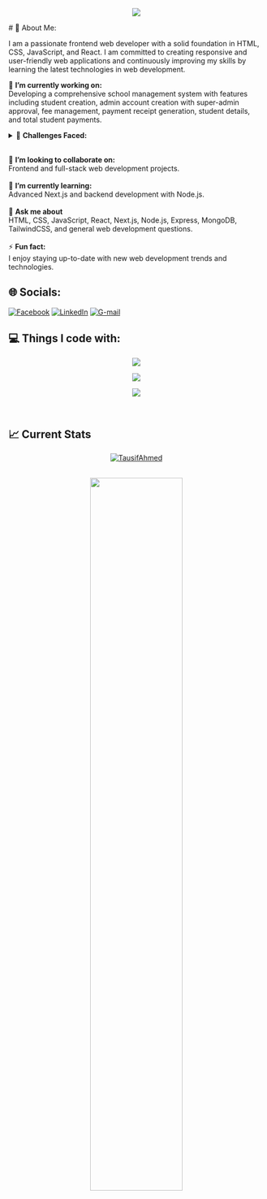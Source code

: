 <!-- [![Typing SVG](https://readme-typing-svg.herokuapp.com?color=FF3670&size=35&center=true&vCenter=true&width=1000&lines=Welcome+to+my+GitHub+profile!;My+name+is+Tausif+Agnihotri;I'm+a+Freelancer+Software+Engineer)](https://git.io/typing-svg) -->


<p align="center">
  <a href="https://github.com/fairyland0926"><img src="https://readme-typing-svg.herokuapp.com/?lines=My%20Name%20is%20Tausif%20Ahmed;Frontend-eveloper;Always%20learning%20new%20tech&font=Pacifico&center=true&width=650&height=120&color=58a6ff&vCenter=true&size=45%22"></a>
</p>
# 💫 About Me:

I am a passionate frontend web developer with a solid foundation in HTML, CSS, JavaScript, and React. I am committed to creating responsive and user-friendly web applications and continuously improving my skills by learning the latest technologies in web development.

🔭 **I’m currently working on:**  <br>
Developing a comprehensive school management system with features including student creation, admin account creation with super-admin approval, fee management, payment receipt generation, student details, and total student payments.
<br> <details>
<summary>👯 <b> Challenges Faced: </b> </summary>
<ul>
  <li>Managing due fees for each student.</li>
  <li>Performing CRUD operations.</li>
  <li>Implementing the MERN stack.</li>
  <li>Managing database with MongoDB and Mongoose.</li>
  <li>Creating custom authentication with bcrypt and JWT.</li>
  <li>Securing routes with auth middleware.</li>
  <li>Learning Next.js for server-side rendering and data fetching.</li>
  <li>Generating and implementing chart data using Shadcn and Rechart.js.</li>
</ul>
</details>

<br>👯 
**I’m looking to collaborate on:**  <br>
Frontend and full-stack web development projects.
<br><br>🌱 **I’m currently learning:**  <br>
Advanced Next.js and backend development with Node.js.<br><br>💬 **Ask me about**  <br>
HTML, CSS, JavaScript, React, Next.js, Node.js, Express, MongoDB, TailwindCSS, and general web development questions.<br><br>⚡ **Fun fact:**  <br>
I enjoy staying up-to-date with new web development trends and technologies.



## 🌐 Socials:
[![Facebook](https://img.shields.io/badge/Facebook-%231DA1F2.svg?logo=Twitter&logoColor=white)](https://facebook.com/chat.tausif) [![LinkedIn](https://img.shields.io/badge/LinkedIn-%230077B5.svg?logo=linkedin&logoColor=white)](https://www.linkedin.com/in/tausif-web/) [![G-mail](https://img.shields.io/badge/Gmail-494949?style=flat&logo=Gmail)](mailto:tausif.ritu1@gmail.com) 

## 💻 Things I code with:
<p align="center">
  <a href="https://skillicons.dev">
    <img src="https://skillicons.dev/icons?i=html,css,javascript,tailwindcss,bootstrap,react,nextjs" />
  </a>
</p>
<p align="center">
  <a href="https://skillicons.dev">
    <img src="https://skillicons.dev/icons?i=ts,nodejs,express,mongodb" />
  </a>
</p>
<p align="center">
  <a href="https://skillicons.dev">
    <img src="https://skillicons.dev/icons?i=vite,git,github,vscode,postman,vercel,figma" />
  </a>
</p>

<br/>



## :chart_with_upwards_trend: Current Stats

<div align="center">
   <a href="#">
    <img src="https://komarev.com/ghpvc/?username=AR-Tausif&style=flat-square" alt="TausifAhmed" />
   </a>
</div>
<br />
<p align="center">
  <img width="60%" src="https://github-readme-streak-stats.herokuapp.com?user=AR-Tausif&theme=aura&fire=EB5454)](https://git.io/streak-stats" />
</p>